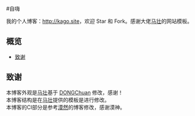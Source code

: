 #自嗨

我的个人博客：<http://kago.site>，欢迎 Star 和 Fork。感谢大佬[马壮](http://mazhuang.org)的网站模板。

## 概览

<!-- vim-markdown-toc GFM -->
* [致谢](#致谢)

<!-- vim-markdown-toc -->



## 致谢

本博客外观是[马壮](http://mazhuang.org)基于 [DONGChuan](http://dongchuan.github.io) 修改，感谢！\
本博客结构是在[马壮](http://mazhuang.org)提供的模板是进行修改。\
本博客的CI部分是参考[漠然](http://mritd.me)的博客修改，感谢漠神。